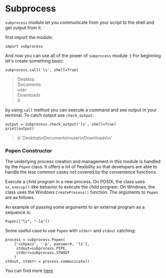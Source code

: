
# Subprocess 
`subprocess` module let you communicate from your script to the shell and get output from it.

first import the module:
```
import subprocess
```
 And now you can use all of the power of `subprocess` module :)
 For beginning let's create something basic:
 ```
 subprocess.call('ls', shell=True)
 ```
 > Desktop \
 > Documents \
 > user \
 > Downloads \
 > 0
 
 by using `call` method you can execute a command and see output in your terminal.
 To catch output use `check_output`:
 ```
 output = subprocess.check_output('ls', shell=True)
 print(output)
 ```
 > b' Desktop\nDocuments\nuser\nDownloads\n'

### Popen Constructor

The underlying process creation and management in this module is handled by the `Popen` class. It offers a lot of flexibility so that developers are able to handle the less common cases not covered by the convenience functions.

Execute a child program in a new process. On POSIX, the class uses `os.execvp()`-like behavior to execute the child program. On Windows, the class uses the Windows  `CreateProcess()`  function. The arguments to  `Popen` are as follows.

An example of passing some arguments to an external program as a sequence is:
```
Popen(["ls", "-la"])
```
Some useful case to use `Popen` with `stderr` and `stdout` catching:
```
process = subprocess.Popen(  
    ['sshpass', '-p', password, 'ls'],  
	 stdout=subprocess.PIPE,  
	 stderr=subprocess.STDOUT  
    )  
stdout, stderr = process.communicate()
```
You can find more [here](https://docs.python.org/3/library/subprocess.html)
